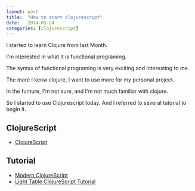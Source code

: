 ```yaml
---
layout: post
title:  "How to start clojurescript"
date:   2014-05-24
categories: [clojurescript]
---
```


I started to learn Clojure from last Month.

I'm interested in what it is functional programing.

The syntax of functional programing is very exciting and interesting to me.

The more I kenw clojure, I want to use more for my personal project.

In the funture, I'm not sure, and I'm not much familiar with clojure.

So I started to use Clojurescript today. And I referred to several tutorial to begin it.

## ClojureScript
- [ClojureScript](https://github.com/clojure/clojurescript)

## Tutorial
- [Modern ClojureScript](https://github.com/magomimmo/modern-cljs)
- [Light Table ClojureScript Tutorial](https://github.com/swannodette/lt-cljs-tutorial)
